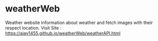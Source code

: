 # weatherWeb
Weather website information about weather and fetch images with their respect location.
Visit Site : https://ajay1455.github.io/weatherWeb/weatherAPI.html
